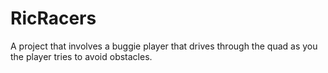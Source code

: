 # RicRacers
A project that involves a buggie player that drives through the quad as you the player tries to avoid obstacles.
